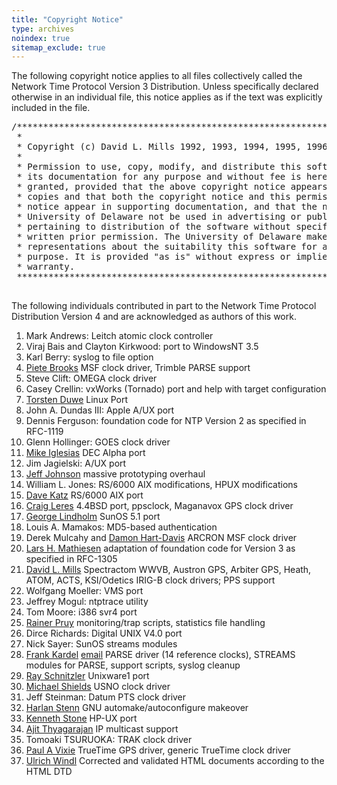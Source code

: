```yaml
---
title: "Copyright Notice"
type: archives
noindex: true 
sitemap_exclude: true
---
```


The following copyright notice applies to all files collectively called the Network Time Protocol Version 3 Distribution. Unless specifically declared otherwise in an individual file, this notice applies as if the text was explicitly included in the file.

<pre>
/***********************************************************************
 *                                                                     *
 * Copyright (c) David L. Mills 1992, 1993, 1994, 1995, 1996, 1997     *
 *                                                                     *
 * Permission to use, copy, modify, and distribute this software and   *
 * its documentation for any purpose and without fee is hereby         *
 * granted, provided that the above copyright notice appears in all    *
 * copies and that both the copyright notice and this permission       *
 * notice appear in supporting documentation, and that the name        *
 * University of Delaware not be used in advertising or publicity      *
 * pertaining to distribution of the software without specific,        *
 * written prior permission. The University of Delaware makes no       *
 * representations about the suitability this software for any         *
 * purpose. It is provided "as is" without express or implied          *
 * warranty.                                                           *
 **********************************************************************/

</pre>

The following individuals contributed in part to the Network Time Protocol Distribution Version 4 and are acknowledged as authors of this work.

1.  Mark Andrews: Leitch atomic clock controller  
2.  Viraj Bais and Clayton Kirkwood: port to WindowsNT 3.5  
3.  Karl Berry: syslog to file option  
4.  [Piete Brooks](mailto:Piete.Brooks@cl.cam.ac.uk) MSF clock driver, Trimble PARSE support  
5.  Steve Clift: OMEGA clock driver  
6.  Casey Crellin: vxWorks (Tornado) port and help with target configuration  
7.  [Torsten Duwe](mailto:duwe@immd4.informatik.uni-erlangen.de) Linux Port  
8.  John A. Dundas III: Apple A/UX port  
9.  Dennis Ferguson: foundation code for NTP Version 2 as specified in RFC-1119  
10.  Glenn Hollinger: GOES clock driver  
11.  [Mike Iglesias](mailto:iglesias@uci.edu) DEC Alpha port  
12.  Jim Jagielski: A/UX port  
13.  [Jeff Johnson](mailto:jbj@chatham.usdesign.com) massive prototyping overhaul  
14.  William L. Jones: RS/6000 AIX modifications, HPUX modifications  
15.  [Dave Katz](mailto:dkatz@cisco.com) RS/6000 AIX port  
16.  [Craig Leres](mailto:leres@ee.lbl.gov) 4.4BSD port, ppsclock, Maganavox GPS clock driver  
17.  [George Lindholm](mailto:lindholm@ucs.ubc.ca) SunOS 5.1 port  
18.  Louis A. Mamakos: MD5-based authentication  
19.  Derek Mulcahy and [Damon Hart-Davis](mailto:d@hd.org) ARCRON MSF clock driver  
20.  [Lars H. Mathiesen](mailto:thorinn@diku.dk) adaptation of foundation code for Version 3 as specified in RFC-1305  
21.  [David L. Mills](https://www.nwtime.org/tribute-to-david-l-mills/) Spectractom WWVB, Austron GPS, Arbiter GPS, Heath, ATOM, ACTS, KSI/Odetics IRIG-B clock drivers; PPS support  
22.  Wolfgang Moeller: VMS port  
23.  Jeffrey Mogul: ntptrace utility  
24.  Tom Moore: i386 svr4 port  
25.  [Rainer Pruy](mailto:Rainer.Pruy@informatik.uni-erlangen.de) monitoring/trap scripts, statistics file handling  
26.  Dirce Richards: Digital UNIX V4.0 port  
27.  Nick Sayer: SunOS streams modules  
28.  [Frank Kardel](https://www4.cs.fau.de/~kardel/) [email](mailto:Frank.Kardel@informatik.uni-erlangen.de) PARSE <GENERIC> driver (14 reference clocks), STREAMS modules for PARSE, support scripts, syslog cleanup  
29.  [Ray Schnitzler](mailto:schnitz@unipress.com) Unixware1 port  
30.  [Michael Shields](mailto:shields@tembel.org) USNO clock driver  
31.  Jeff Steinman: Datum PTS clock driver  
32.  [Harlan Stenn](mailto:harlan@pfcs.com) GNU automake/autoconfigure makeover  
33.  [Kenneth Stone](mailto:ken@sdd.hp.com) HP-UX port  
34.  [Ajit Thyagarajan](mailto:ajit@ee.udel.edu) IP multicast support  
35.  Tomoaki TSURUOKA: TRAK clock driver  
36.  [Paul A Vixie](mailto:vixie@vix.com) TrueTime GPS driver, generic TrueTime clock driver
37.  [Ulrich Windl](mailto:Ulrich.Windl@rz.uni-regensburg.de) Corrected and validated HTML documents according to the HTML DTD